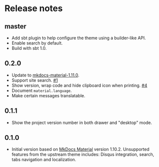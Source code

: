 # Release notes

## master

 - Add sbt plugin to help configure the theme using a builder-like API.
 - Enable search by default.
 - Build with sbt 1.0.

## 0.2.0

 - Update to [mkdocs-material-1.11.0].
 - Support site search. [#1]
 - Show version, wrap code and hide clipboard icon when printing. [#4]
 - Document `material.language`.
 - Make certain messages translatable.

 [mkdocs-material-1.11.0]: https://github.com/squidfunk/mkdocs-material/releases/tag/1.11.0
 [#1]: https://github.com/jonas/paradox-material-theme/issues/1
 [#4]: https://github.com/jonas/paradox-material-theme/issues/4

## 0.1.1

 - Show the project version number in both drawer and "desktop" mode.

## 0.1.0

 - Initial version based on [MkDocs Material] version 1.10.2. Unsupported
   features from the upstream theme includes: Disqus integration, search,
   tabs navigation and localization.

 [MkDocs Material]: https://github.com/squidfunk/mkdocs-material
